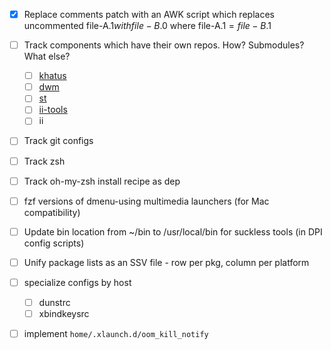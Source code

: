 - [x] Replace comments patch with an AWK script which replaces uncommented
  file-A.$1 with file-B.$0 where file-A.$1 = file-B.$1
- [ ] Track components which have their own repos. How? Submodules? What else?
    - [ ] [khatus](https://github.com/khandkar/khatus)
    - [ ] [dwm](https://github.com/khandkar/dwm)
    - [ ] [st](https://github.com/khandkar/st)
    - [ ] [ii-tools](https://github.com/khandkar/ii-tools)
    - [ ] ii
- [ ] Track git configs
- [ ] Track zsh
- [ ] Track oh-my-zsh install recipe as dep
- [ ] fzf versions of dmenu-using multimedia launchers (for Mac compatibility)
- [ ] Update bin location from ~/bin to /usr/local/bin for suckless tools (in DPI config scripts)
- [ ] Unify package lists as an SSV file - row per pkg, column per platform

- [ ] specialize configs by host
  - [ ] dunstrc
  - [ ] xbindkeysrc
- [ ] implement `home/.xlaunch.d/oom_kill_notify`
